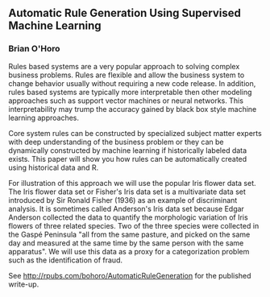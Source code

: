 ## Automatic Rule Generation Using Supervised Machine Learning
### Brian O'Horo

Rules based systems are a very popular approach to solving complex business problems.  Rules are flexible and allow the business system to change behavior usually without requiring a new code release.  In addition, rules based systems are typically more interpretable then other modeling approaches such as support vector machines or neural networks.  This interpretability may trump the accuracy gained by black box style machine learning approaches.

Core system rules can be constructed by specialized subject matter experts with deep understanding of the business problem or they can be dynamically constructed by machine learning if historically labeled data exists.  This paper will show you how rules can be automatically created using historical data and R.

For illustration of this approach we will use the popular Iris flower data set.  The Iris flower data set or Fisher's Iris data set is a multivariate data set introduced by Sir Ronald Fisher (1936) as an example of discriminant analysis. It is sometimes called Anderson's Iris data set because Edgar Anderson collected the data to quantify the morphologic variation of Iris flowers of three related species. Two of the three species were collected in the Gaspé Peninsula "all from the same pasture, and picked on the same day and measured at the same time by the same person with the same apparatus".  We will use this data as a proxy for a categorization problem such as the identification of fraud.

See http://rpubs.com/bohoro/AutomaticRuleGeneration for the published write-up.

